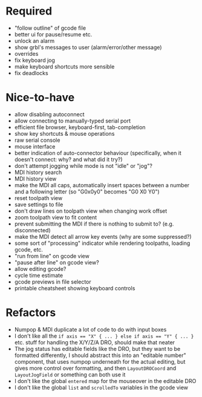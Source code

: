 # Required

 * "follow outline" of gcode file
 * better ui for pause/resume etc.
 * unlock an alarm
 * show grbl's messages to user (alarm/error/other message)
 * overrides
 * fix keyboard jog
 * make keyboard shortcuts more sensible
 * fix deadlocks

# Nice-to-have

 * allow disabling autoconnect
 * allow connecting to manually-typed serial port
 * efficient file browser, keyboard-first, tab-completion
 * show key shortcuts & mouse operations
 * raw serial console
 * mouse interface
 * better indication of auto-connector behaviour (specifically, when it doesn't connect: why? and what did it try?)
 * don't attempt jogging while mode is not "idle" or "jog"?
 * MDI history search
 * MDI history view
 * make the MDI all caps, automatically insert spaces between a number and a following letter (so "G0x0y0" becomes "G0 X0 Y0")
 * reset toolpath view
 * save settings to file
 * don't draw lines on toolpath view when changing work offset
 * zoom toolpath view to fit content
 * prevent submitting the MDI if there is nothing to submit to? (e.g. disconnected)
 * make the MDI detect all arrow key events (why are some suppressed?)
 * some sort of "processing" indicator while rendering toolpaths, loading gcode, etc.
 * "run from line" on gcode view
 * "pause after line" on gcode view?
 * allow editing gcode?
 * cycle time estimate
 * gcode previews in file selector
 * printable cheatsheet showing keyboard controls

# Refactors

 * Numpop & MDI duplicate a lot of code to do with input boxes
 * I don't like all the `if axis == "X" { ... } else if axis == "Y" { ... }` etc. stuff for handling the X/Y/Z/A DRO, should make that neater
 * The jog status has editable fields like the DRO, but they want to be formatted differently, I should abstract this into an "editable number" component, that uses numpop underneath for the actual editing, but gives more control over formatting, and then `LayoutDROCoord` and `LayoutJogField` or something can both use it
 * I don't like the global `entered` map for the mouseover in the editable DRO
 * I don't like the global `list` and `scrolledTo` variables in the gcode view
